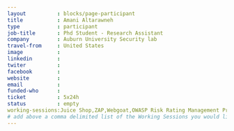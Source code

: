 ```yaml
---
layout          : blocks/page-participant
title           : Amani Altarawneh
type            : participant
job-title       : Phd Student - Research Assistant
company         : Auburn University Security lab
travel-from     : United States
image           :
linkedin        :
twiter          :
facebook        :
website         :
email           :
funded-who      :
ticket          : 5x24h
status          : empty
working-sessions:Juice Shop,ZAP,Webgoat,OWASP Risk Rating Management Project,Bug Bounty Playbook,DoS Playbook,Women in Cyber,Data behind Owasp Top 10 2017,Top 10 Selection Criteria,OWASP Bug Bounty,The Future of Privacy,Writing Security Tests,Reverse Engineering APK's with Bytecodeviewer,Threat Modeling IoT Devices,Future of .Net Containers,OWASP Internet of Things Project,Ransomware Playbook
# add above a comma delimited list of the Working Sessions you would like to attend (use the session's title)
---
```


<!-- put more details about participant here -->
